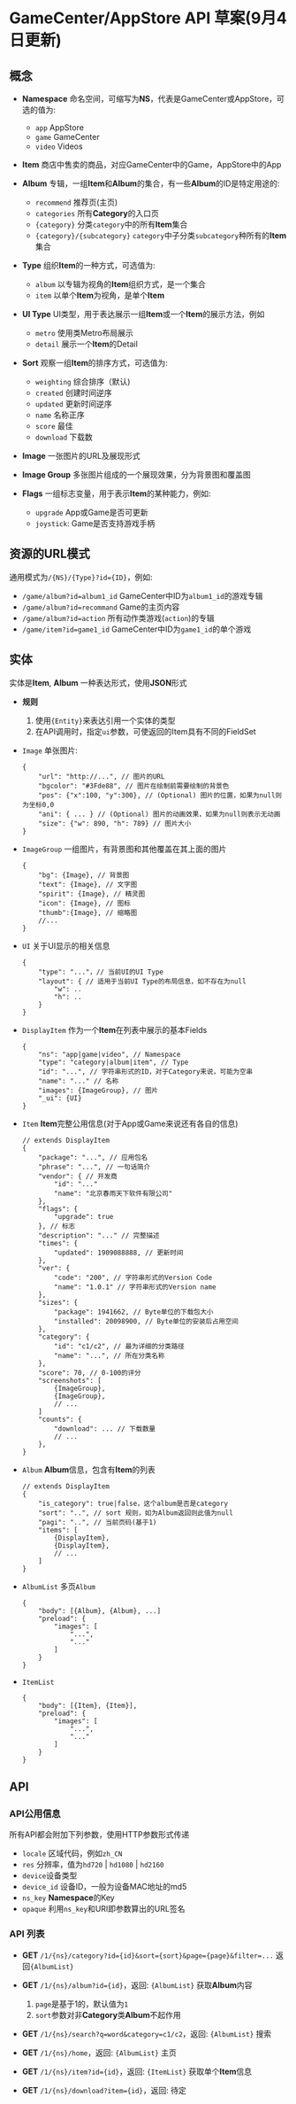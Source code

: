 # GameCenter/AppStore API 草案(9月4日更新)

## 概念

* **Namespace** 命名空间，可缩写为**NS**，代表是GameCenter或AppStore，可选的值为:
	* `app` AppStore
	* `game` GameCenter
	* `video` Videos

* **Item** 商店中售卖的商品，对应GameCenter中的Game，AppStore中的App

* **Album** 专辑，一组**Item**和**Album**的集合，有一些**Album**的ID是特定用途的:
	* `recommend` 推荐页(主页)
	* `categories` 所有**Category**的入口页
	* `{category}` 分类`category`中的所有**Item**集合
	* `{category}/{subcategory}` `category`中子分类`subcategory`种所有的**Item**集合

* **Type** 组织**Item**的一种方式，可选值为:
	* `album` 以专辑为视角的**Item**组织方式，是一个集合
	* `item` 以单个**Item**为视角，是单个**Item**

* **UI Type** UI类型，用于表达展示一组**Item**或一个**Item**的展示方法，例如
	* `metro` 使用类Metro布局展示
	* `detail` 展示一个**Item**的Detail

* **Sort** 观察一组**Item**的排序方式，可选值为:
	* `weighting` 综合排序（默认)
	* `created` 创建时间逆序
	* `updated` 更新时间逆序
	* `name` 名称正序
	* `score` 最佳
	* `download` 下载数

* **Image** 一张图片的URL及展现形式

* **Image Group** 多张图片组成的一个展现效果，分为背景图和覆盖图

* **Flags** 一组标志变量，用于表示**Item**的某种能力，例如:
	* `upgrade` App或Game是否可更新
	* `joystick`: Game是否支持游戏手柄


## 资源的URL模式

通用模式为`/{NS}/{Type}?id={ID}`，例如:
* `/game/album?id=album1_id` GameCenter中ID为`album1_id`的游戏专辑
* `/game/album?id=recommand` Game的主页内容
* `/game/album?id=action` 所有动作类游戏(`action`)的专辑
* `/game/item?id=game1_id` GameCenter中ID为`game1_id`的单个游戏

## 实体

实体是**Item**, **Album** 一种表达形式，使用**JSON**形式

* **规则**
	1. 使用`{Entity}`来表达引用一个实体的类型
	2. 在API调用时，指定`ui`参数，可使返回的Item具有不同的FieldSet


* `Image` 单张图片:

    ```
    {
        "url": "http://...", // 图片的URL
		"bgcolor": "#3Fde88", // 图片在绘制前需要绘制的背景色
        "pos": {"x":100, "y":300}, // (Optional) 图片的位置，如果为null则为坐标0,0
        "ani": { ... } // (Optional) 图片的动画效果，如果为null则表示无动画
        "size": {"w": 890, "h": 789} // 图片大小
    }
    ```

* `ImageGroup` 一组图片，有背景图和其他覆盖在其上面的图片
	```
    {
    	"bg": {Image}, // 背景图
        "text": {Image}, // 文字图
        "spirit": {Image}, // 精灵图
        "icon": {Image}, // 图标
        "thumb":{Image}, // 缩略图
        //...
    }
    ```

* `UI` 关于UI显示的相关信息
	```
    {
    	"type": "..."，// 当前UI的UI Type
        "layout": { // 适用于当前UI Type的布局信息，如不存在为null
        	"w": ..
            "h": ..
        }
    }
    ```
* `DisplayItem` 作为一个**Item**在列表中展示的基本Fields
	```
    {
    	"ns": "app|game|video", // Namespace
        "type": "category|album|item", // Type
        "id": "...", // 字符串形式的ID，对于Category来说，可能为空串
        "name": "..." // 名称
        "images": {ImageGroup}, // 图片
        "_ui": {UI}
    }
    ```

* `Item` **Item**完整公用信息(对于App或Game来说还有各自的信息)
	```
    // extends DisplayItem
    {
        "package": "...", // 应用包名
        "phrase": "...", // 一句话简介
        "vendor": { // 开发商
        	"id": "..."
        	"name": "北京春雨天下软件有限公司"
        },
        "flags": {
        	"upgrade": true
        }, // 标志
  		"description": "..." // 完整描述
        "times": {
        	"updated": 1909088888, // 更新时间
        },
        "ver": {
        	"code": "200", // 字符串形式的Version Code
            "name": "1.0.1" // 字符串形式的Version name
        },
        "sizes": {
        	"package": 1941662, // Byte单位的下载包大小
            "installed": 20098900, // Byte单位的安装后占用空间
        },
        "category": {
        	"id": "c1/c2", // 最为详细的分类路径
            "name": "...", // 所在分类名称
        },
        "score": 70, // 0-100的评分
        "screenshots": [
        	{ImageGroup},
            {ImageGroup},
            // ...
        ]
        "counts": {
        	"download": ... // 下载数量
          	// ...
        },
    }
    ```

* `Album` **Album**信息，包含有**Item**的列表
	```
    // extends DisplayItem
    {
    	"is_category": true|false，这个album是否是category
        "sort": "..", // sort 规则，如为Album返回则此值为null
        "pagi": "..", // 当前页码(基于1)
        "items": [
        	{DisplayItem},
            {DisplayItem},
            // ...
        ]
    }
    ```

* `AlbumList` 多页`Album`
	```
    {
    	"body": [{Album}, {Album}, ...]
        "preload": {
        	"images": [
            	"...",
                "..."
            ]
        }
    }
    ```
* `ItemList`
	```
    {
    	"body": [{Item}, {Item}],
        "preload": {
        	"images": [
            	"...",
                "..."
            ]
        }
    }
    ```

## API

### API公用信息

所有API都会附加下列参数，使用HTTP参数形式传递

* `locale` 区域代码，例如`zh_CN`
* `res` 分辨率，值为`hd720` | `hd1080` | `hd2160`
* `device`设备类型
* `device_id` 设备ID，一般为设备MAC地址的md5
* `ns_key` **Namespace**的Key
* `opaque` 利用`ns_key`和URI即参数算出的URL签名

### API 列表
* **GET** `/1/{ns}/category?id={id}&sort={sort}&page={page}&filter=...` 返回`{AlbumList}`
* **GET** `/1/{ns}/album?id={id}`，返回: `{AlbumList}`
    获取**Album**内容
    1. `page`是基于1的，默认值为`1`
    1. `sort`参数对非**Category**类**Album**不起作用


* **GET** `/1/{ns}/search?q=word&category=c1/c2`，返回: `{AlbumList}`
	搜索

* **GET** `/1/{ns}/home`，返回: `{AlbumList}`
	主页

* **GET** `/1/{ns}/item?id={id}`，返回: `{ItemList}`
	获取单个**Item**信息

* **GET** `/1/{ns}/download?item={id}`，返回: 待定
